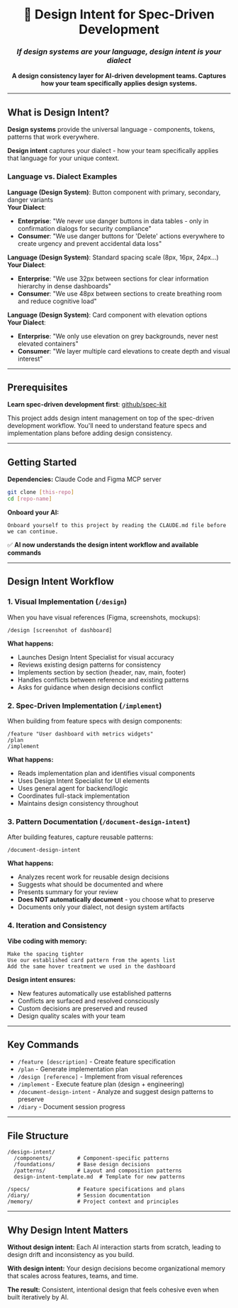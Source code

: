 <div align="center">
    <h1>🎨 Design Intent for Spec-Driven Development</h1>
    <h3><em>If design systems are your language, design intent is your dialect</em></h3>
</div>

<p align="center">
    <strong>A design consistency layer for AI-driven development teams. Captures how your team specifically applies design systems.</strong>
</p>

---

## What is Design Intent?

**Design systems** provide the universal language - components, tokens, patterns that work everywhere.

**Design intent** captures your dialect - how your team specifically applies that language for your unique context.

### Language vs. Dialect Examples

**Language (Design System)**: Button component with primary, secondary, danger variants  
**Your Dialect**:
- **Enterprise**: "We never use danger buttons in data tables - only in confirmation dialogs for security compliance"
- **Consumer**: "We use danger buttons for 'Delete' actions everywhere to create urgency and prevent accidental data loss"

**Language (Design System)**: Standard spacing scale (8px, 16px, 24px...)  
**Your Dialect**:
- **Enterprise**: "We use 32px between sections for clear information hierarchy in dense dashboards"
- **Consumer**: "We use 48px between sections to create breathing room and reduce cognitive load"

**Language (Design System)**: Card component with elevation options  
**Your Dialect**:
- **Enterprise**: "We only use elevation on grey backgrounds, never nest elevated containers"
- **Consumer**: "We layer multiple card elevations to create depth and visual interest"

---

## Prerequisites

**Learn spec-driven development first**: [github/spec-kit](https://github.com/github/spec-kit)

This project adds design intent management on top of the spec-driven development workflow. You'll need to understand feature specs and implementation plans before adding design consistency.

---

## Getting Started

**Dependencies:** Claude Code and Figma MCP server

```bash
git clone [this-repo]
cd [repo-name]
```

**Onboard your AI:**
```
Onboard yourself to this project by reading the CLAUDE.md file before we can continue.
```

✅ **AI now understands the design intent workflow and available commands**

---

## Design Intent Workflow

### 1. Visual Implementation (`/design`)

When you have visual references (Figma, screenshots, mockups):

```
/design [screenshot of dashboard]
```

**What happens:**
- Launches Design Intent Specialist for visual accuracy
- Reviews existing design patterns for consistency  
- Implements section by section (header, nav, main, footer)
- Handles conflicts between reference and existing patterns
- Asks for guidance when design decisions conflict

### 2. Spec-Driven Implementation (`/implement`)

When building from feature specs with design components:

```
/feature "User dashboard with metrics widgets"
/plan
/implement
```

**What happens:**
- Reads implementation plan and identifies visual components
- Uses Design Intent Specialist for UI elements
- Uses general agent for backend/logic
- Coordinates full-stack implementation
- Maintains design consistency throughout

### 3. Pattern Documentation (`/document-design-intent`)

After building features, capture reusable patterns:

```
/document-design-intent
```

**What happens:**
- Analyzes recent work for reusable design decisions
- Suggests what should be documented and where
- Presents summary for your review
- **Does NOT automatically document** - you choose what to preserve
- Documents only your dialect, not design system artifacts

### 4. Iteration and Consistency

**Vibe coding with memory:**
```
Make the spacing tighter
Use our established card pattern from the agents list
Add the same hover treatment we used in the dashboard
```

**Design intent ensures:**
- New features automatically use established patterns
- Conflicts are surfaced and resolved consciously  
- Custom decisions are preserved and reused
- Design quality scales with your team

---

## Key Commands

- `/feature [description]` - Create feature specification
- `/plan` - Generate implementation plan  
- `/design [reference]` - Implement from visual references
- `/implement` - Execute feature plan (design + engineering)
- `/document-design-intent` - Analyze and suggest design patterns to preserve
- `/diary` - Document session progress

---

## File Structure

```
/design-intent/
  /components/        # Component-specific patterns
  /foundations/       # Base design decisions  
  /patterns/          # Layout and composition patterns
  design-intent-template.md  # Template for new patterns

/specs/               # Feature specifications and plans
/diary/               # Session documentation  
/memory/              # Project context and principles
```

---

## Why Design Intent Matters

**Without design intent:** Each AI interaction starts from scratch, leading to design drift and inconsistency as you build.

**With design intent:** Your design decisions become organizational memory that scales across features, teams, and time.

**The result:** Consistent, intentional design that feels cohesive even when built iteratively by AI.
